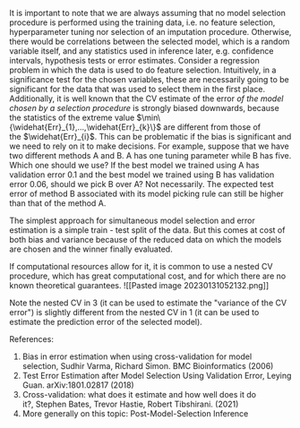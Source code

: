 It is important to note that we are always assuming that no model selection procedure is performed using the training data, i.e. no feature selection, hyperparameter tuning nor selection of an imputation procedure. Otherwise, there would be correlations between the selected model, which is a random variable itself, and any statistics used in inference later, e.g. confidence intervals, hypothesis tests or error estimates. Consider a regression problem in which the data is used to do feature selection. Intuitively, in a significance test for the chosen variables, these are necessarily going to be significant for the data that was used to select them in the first place. Additionally, it is well known that the CV estimate of the error _of the model chosen by a selection procedure_ is strongly biased downwards, because the statistics of the extreme value $\min\{\widehat{Err}_{1},…,\widehat{Err}_{k}\}$ are different from those of the $\widehat{Err}_{i}$. This can be problematic if the bias is significant and we need to rely on it to make decisions. For example, suppose that we have two different methods A and B. A has one tuning parameter while B has five. Which one should we use? If the best model we trained using A has validation error 0.1 and the best model we trained using B has validation error 0.06, should we pick B over A? Not necessarily. The expected test error of method B associated with its model picking rule can still be higher than that of the method A.

The simplest approach for simultaneous model selection and error estimation is a simple train - test split of the data. But this comes at cost of both bias and variance because of the reduced data on which the models are chosen and the winner finally evaluated. 

If computational resources allow for it, it is common to use a nested CV procedure, which has great computational cost, and for which there are no known theoretical guarantees.
![[Pasted image 20230131052132.png]]

Note the nested CV in 3 (it can be used to estimate the "variance of the CV error") is slightly different from the nested CV in 1 (it can be used to estimate the prediction error of the selected model). 

References: 
1. Bias in error estimation when using cross-validation for model selection, Sudhir Varma, Richard Simon. BMC Bioinformatics (2006)
2. Test Error Estimation after Model Selection Using Validation Error, Leying Guan. arXiv:1801.02817 (2018)
3. Cross-validation: what does it estimate and how well does it do it?, Stephen Bates, Trevor Hastie, Robert Tibshirani. (2021)
4. More generally on this topic: Post-Model-Selection Inference